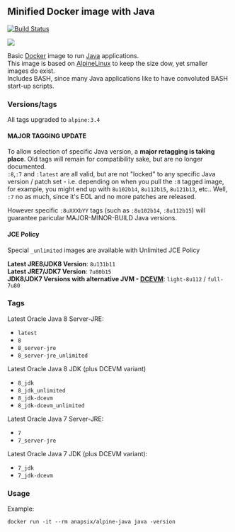 ## Minified Docker image with Java

[![Build Status](https://travis-ci.org/anapsix/docker-alpine-java.svg?branch=master)](https://travis-ci.org/anapsix/docker-alpine-java)

[![](https://images.microbadger.com/badges/image/anapsix/alpine-java:latest.svg)](https://microbadger.com/images/anapsix/alpine-java:latest)


Basic [Docker](https://www.docker.com/) image to run [Java](https://www.java.com/) applications.  
This image is based on [AlpineLinux](http://alpinelinux.org/) to keep the size dow, yet smaller images do exist.  
Includes BASH, since many Java applications like to have convoluted BASH start-up scripts.

### Versions/tags
All tags upgraded to `alpine:3.4`

#### MAJOR TAGGING UPDATE
To allow selection of specific Java version, a **major retagging is taking place**.
Old tags will remain for compatibility sake, but are no longer documented.  
`:8`,`:7` and `:latest` are all valid, but are not "locked" to any specific Java version / patch set - i.e. depending on when you pull the `:8` tagged image, for example, you might end up with `8u102b14`, `8u112b15`, `8u121b13`, etc..
Well, `:7` no as much, since it's EOL and no more patches are released.  

However specific `:8uXXXbYY` tags (such as `:8u102b14`, `:8u112b15`) will guarantee paricular MAJOR-MINOR-BUILD Java versions.

#### JCE Policy
Special `_unlimited` images are available with Unlimited JCE Policy

**Latest JRE8/JDK8 Version**: `8u131b11`  
**Latest JRE7/JDK7 Version**: `7u80b15`  
**JDK8/JDK7 Versions with alternative JVM - [DCEVM](https://dcevm.github.io/)**: `light-8u112` / `full-7u80`

### Tags

Latest Oracle Java 8 Server-JRE:
* `latest`
* `8`
* `8_server-jre`
* `8_server-jre_unlimited`

Latest Oracle Java 8 JDK (plus DCEVM variant)
* `8_jdk`
* `8_jdk_unlimited`
* `8_jdk-dcevm`
* `8_jdk-dcevm_unlimited`

Latest Oracle Java 7 Server-JRE:
* `7`
* `7_server-jre`

Latest Oracle Java 7 JDK (plus DCEVM variant):
* `7_jdk`
* `7_jdk-dcevm`


### Usage

Example: 

    docker run -it --rm anapsix/alpine-java java -version
